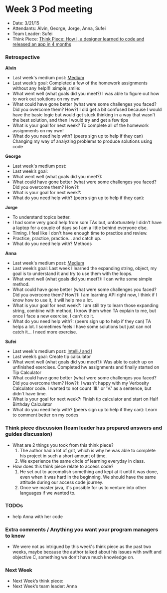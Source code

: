 # Week 3 Pod meeting

* Date: 3/21/15
* Attendants: Alvin, George, Jorge, Anna, Sufei
* Team Leader: Sufei
* Think Piece: [Think Piece: How I, a designer learned to code and released an app in 4 months](https://medium.com/ios-os-x-development/how-i-a-designer-learned-to-code-and-released-an-app-in-4-months-219d7c1b8df1)

### Retrospective

**Alvin**

* Last week's medium post: [Medium](https://medium.com/@ahhhlvin/reflections-f483aa3dd958)
* Last week’s goal: Completed a few of the homework assignments without any help!!! :simple_smile:
* What went well (what goals did you meet?) I was able to figure out how to work out solutions on my own
* What could have gone better (what were some challenges you faced? Did you overcome them? How?) I did get a bit confused because I would have the basic logic but would get stuck thinking in a way that wasn't the best solution, and then I would try and get a few tips 
* What is your goal for next week? To complete all of the homework assignments on my own! 
* What do you need help with? (peers sign up to help if they can) Changing my way of analyzing problems to produce solutions using code

**George**

* Last week's medium post: 
* Last week’s goal: 
* What went well (what goals did you meet?): 
* What could have gone better (what were some challenges you faced? Did you overcome them? How?): 
* What is your goal for next week?: 
* What do you need help with? (peers sign up to help if they can): 

**Jorge**

* To understand topics better.
* I had some very good help from som TAs but, unfortunately I didn't have a laptop for a couple of days so I am a little behind everyone else.
* Timing. I feel like I don't have enough time to practice and review.
* Practice, practice, practice... and catch up.
* What do you need help with? Methods

**Anna**

* Last week's medium post: [Medium](https://medium.com/@annalinewyork/have-to-learn-how-to-learn-e1cf6812d670)
* Last week’s goal: Last week I learned the expanding string, object, my goal is to understand it and try to use them with the loops. 
* What went well (what goals did you meet?): I can write some simple method.
* What could have gone better (what were some challenges you faced? Did you overcome them? How?): I am learning API right now, I think if I know how to use it, it will help me a lot. 
* What is your goal for next week?: I am still try to learn those expanding string, combine with method, I know them when TA explain to me, but once I face a new exercise, I can't do it. 
* What do you need help with?: (peers sign up to help if they can) TA helps a lot. I sometimes feels I have some solutions but just can not catch it... I need more exercise. 

**Sufei**

* Last week's medium post: [IntelliJ and I](https://medium.com/@sufeizhao/the-red-squiggly-of-death-938285277b9)
* Last week’s goal: Create tip calculator
* What went well (what goals did you meet?): Was able to catch up on unfinished exercises. Completed hw assignments and finally started on Tip Calculator
* What could have gone better (what were some challenges you faced? Did you overcome them? How?): I wasn't happy with my Verbosity Calculator code. I wanted to not count 'III.' or 'V.' as a sentence, but didn't have time.
* What is your goal for next week?: Finish tip calculator and start on Half Birthday Calculator
* What do you need help with? (peers sign up to help if they can): Learn to comment better on my codes

### Think piece discussion (team leader has prepared answers and guides discussion)

* What are 2 things you took from this think piece?
  1. The author had a lot of grit, which is why he was able to complete his project in such a short amount of time.
  2. We experience the same circle of learning everyday in class.
* How does this think piece relate to access code?
  1. He set out to accomplish something and kept at it until it was done, even when it was hard in the beginning. We should have the same attitude during our access code journey.
  2. Once we master java, it's possible for us to venture into other languages if we wanted to.

### TODOs
* help Anna with her code

### Extra comments / Anything you want your program managers to know
* We were not as intrigued by this week's think piece as the past two weeks, maybe because the author talked about his issues with swift and objective C, something we don't have much knowledge on.

### Next Week

* Next Week’s think piece:
* Next Week’s team leader: Anna
